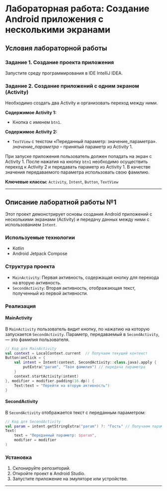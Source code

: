 # Лабораторная работа: Создание Android приложения с несколькими экранами

## Условия лабораторной работы

### Задание 1. Создание проекта приложения
Запустите среду программирования в IDE IntelliJ IDEA.

### Задание 2. Создание приложений с одним экраном (Activity)
Необходимо создать два Activity и организовать переход между ними.

**Содержимое Activity 1:**
- Кнопка с именем `btn1`.

**Содержимое Activity 2:**
- `TextView` с текстом «Переданный параметр: значение_параметра».  
  *значение_параметра* – принятый параметр из Activity 1.

При запуске приложения пользователь должен попадать на экран с Activity 1. После нажатия на кнопку `btn1` необходимо осуществить переход к Activity 2 и передавать параметр из Activity 1. В качестве значения передаваемого параметра использовать свою фамилию.

**Ключевые классы:** `Activity`, `Intent`, `Button`, `TextView`

---

## Описание лаборатной работы №1

Этот проект демонстрирует основы создания Android приложений с несколькими экранами (Activity) и передачу данных между ними с использованием `Intent`.

### Используемые технологии
- Kotlin
- Android Jetpack Compose

### Структура проекта

- `MainActivity`: Первая активность, содержащая кнопку для перехода на вторую активность.
- `SecondActivity`: Вторая активность, отображающая текст, полученный из первой активности.

### Реализация

#### MainActivity
В `MainActivity` пользователь видит кнопку, по нажатию на которую запускается `SecondActivity`. Параметр, передаваемый в `SecondActivity`, — это фамилия пользователя.

```kotlin
// Код для MainActivity
val context = LocalContext.current  // Получаем текущий контекст
Button(onClick = {
    val intent = Intent(context, SecondActivity::class.java).apply {
        putExtra("param", "Твоя фамилия") // передача параметра
    }
    context.startActivity(intent)
}, modifier = modifier.padding(16.dp)) {
    Text(text = "Перейти на вторую активность")
}
```

#### SecondActivity
В `SecondActivity` отображается текст с переданным параметром:

```kotlin
// Код для SecondActivity
val param = intent.getStringExtra("param") ?: "Гость" // Получаем параметр
Text(
    text = "Переданный параметр: $param",
    modifier = modifier
)
```

### Установка
1. Склонируйте репозиторий.
2. Откройте проект в Android Studio.
3. Запустите приложение на эмуляторе или устройстве.
---
